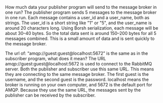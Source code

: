 How much data your publisher program will send to the message broker in one run?
The publisher program sends 5 messages to the message broker in one run. Each message contains a user_id and a user_name, both as strings. The user_id is a short string like "1" or "5", and the user_name is around 20 characters long. Using Borsh serialization, each message will be about 30–40 bytes. So the total data sent is around 150–200 bytes for all 5 messages combined. This is a small amount of data and is sent quickly to the message broker.

The url of: “amqp://guest:guest@localhost:5672” is the same as in the subscriber program, what does it mean?
The URL amqp://guest:guest@localhost:5672 is used to connect to the RabbitMQ server. Both the publisher and subscriber use this same URL. This means they are connecting to the same message broker. The first guest is the username, and the second guest is the password. localhost means the broker is running on your own computer, and 5672 is the default port for AMQP. Because they use the same URL, the messages sent by the publisher can be received by the subscriber.
